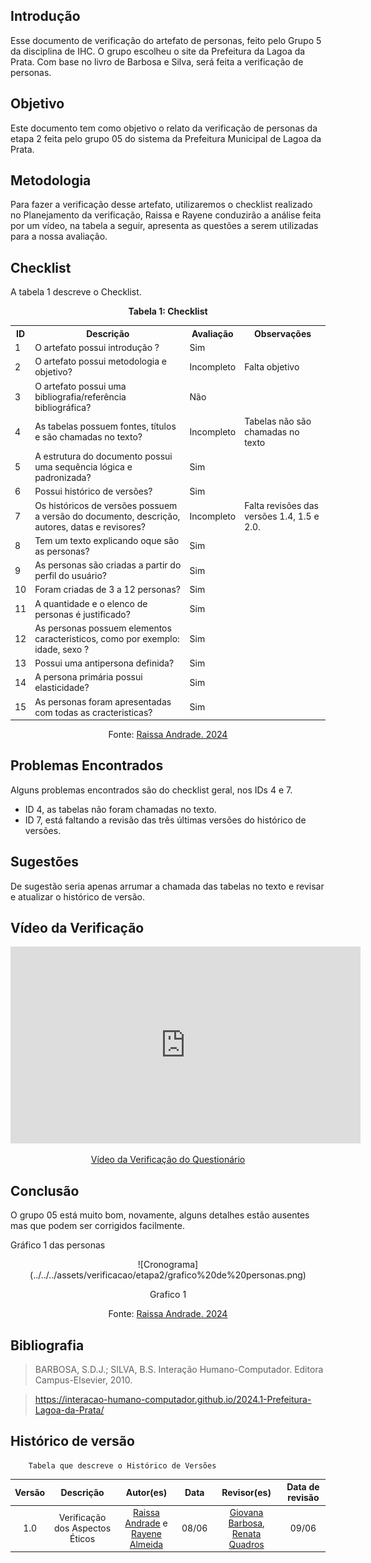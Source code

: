 ## Introdução 
Esse documento de verificação do artefato de personas, feito pelo Grupo 5 da disciplina de IHC. O grupo escolheu o site da Prefeitura da Lagoa da Prata. Com base no livro de Barbosa e Silva, será feita a verificação de personas.
## Objetivo 
Este documento tem como objetivo o relato da verificação de personas da etapa 2 feita pelo grupo 05 do sistema da Prefeitura Municipal de Lagoa da Prata.
## Metodologia 
Para fazer a verificação desse artefato, utilizaremos o checklist realizado no Planejamento da verificação, Raissa e Rayene conduzirão a análise feita por um vídeo, na tabela a seguir, apresenta as questões a serem utilizadas para a nossa avaliação.


## Checklist 

A tabela 1 descreve o Checklist.
<center>
    <p><strong>Tabela 1: Checklist</strong></p>
    <table>
        <tr>
            <th>ID</th>
            <th>Descrição</th>
            <th>Avaliação</th>
            <th>Observações</th>
        </tr>
        <tr>
            <td>1</td>
            <td>O artefato possui introdução ?</td>
            <td>Sim</td>
            <td></td>
        </tr>
        <tr>
            <td>2</td>
            <td>O artefato possui metodologia e objetivo?</td>
            <td>Incompleto</td>
            <td>Falta objetivo</td>
        </tr>
        <tr>
            <td>3</td>
            <td>O artefato possui uma bibliografia/referência bibliográfica?</td>
            <td>Não</td>
            <td></td>
        </tr>
        <tr>
            <td>4</td>
            <td>As tabelas possuem fontes, títulos e são chamadas no texto?</td>
            <td>Incompleto</td>
            <td>Tabelas não são chamadas no texto</td>
        </tr>
        <tr>
            <td>5</td>
            <td>A estrutura do documento possui uma sequência lógica e padronizada?</td>
            <td>Sim</td>
            <td></td>
        </tr>
        <tr>
            <td>6</td>
            <td>Possui histórico de versões?</td>
            <td>Sim</td>
            <td></td>
        </tr>
        <tr>
            <td>7</td>
            <td>Os históricos de versões possuem a versão do documento, descrição, autores, datas e revisores?</td>
            <td>Incompleto</td>
            <td>Falta revisões das versões 1.4, 1.5 e 2.0.</td>
        </tr>
        <tr>
            <td>8</td>
            <td>Tem um texto explicando oque são as personas?</td>
            <td>Sim</td>
            <td></td>
        </tr>
        <tr>
            <td>9</td>
            <td>As personas são criadas a partir do perfil do usuário?</td>
            <td>Sim</td>
            <td></td>
        </tr>
        <tr>
            <td>10</td>
            <td>Foram criadas de 3 a 12 personas?</td>
            <td>Sim</td>
            <td></td>
        </tr>
        <tr>
            <td>11</td>
            <td>A quantidade e o elenco de personas é justificado?</td>
            <td>Sim</td>
            <td></td>
        </tr>
        <tr>
            <td>12</td>
            <td>As personas possuem elementos caracteristicos, como por exemplo: idade, sexo ?</td>
            <td>Sim</td>
            <td></td>
        </tr>
        <tr>
            <td>13</td>
            <td>Possui uma antipersona definida?</td>
            <td>Sim</td>
            <td></td>
        </tr>
        <tr>
            <td>14</td>
            <td>A persona primária possui elasticidade?</td>
            <td>Sim</td>
            <td></td>
        </tr>
    <tr>
            <td>15</td>
            <td>As personas foram apresentadas com todas as cracteristicas?</td>
            <td>Sim</td>
            <td></td>
        </tr>
    </table>
<p>Fonte:  <a href="https://github.com/RaissaAndradeS">Raissa Andrade. 2024</a></p> 
</center>


## Problemas Encontrados

Alguns problemas encontrados são do checklist geral, nos IDs 4 e 7.
- ID 4, as tabelas não foram chamadas no texto.
- ID 7, está faltando a revisão das três últimas versões do histórico de versões.

## Sugestões 

De sugestão seria apenas arrumar a chamada das tabelas no texto e revisar e atualizar o histórico de versão.

## Vídeo da Verificação 

<p style="text-align: center">
    <iframe width="560" height="315" src="https://www.youtube.com/embed/k2PvPgstIAo " title="YouTube video player" frameborder="0" allow="accelerometer; autoplay; clipboard-write; encrypted-media; gyroscope; picture-in-picture" allowfullscreen></iframe>
</p>
<p style="text-align: center">
    <a href="https://www.youtube.com/embed/k2PvPgstIAo " target="blank">Vídeo da Verificação do Questionário </a>
</p>

## Conclusão 

O grupo 05 está muito bom, novamente, alguns detalhes estão ausentes mas que podem ser corrigidos facilmente.


Gráfico 1 das personas

<center>
![Cronograma](../../../assets/verificacao/etapa2/grafico%20de%20personas.png)
<div align="center">
<p> Grafico 1 </p>
 <center>  <p>Fonte: <a href="https://github.com/RaissaAndradeS">Raissa Andrade. 2024</a></p></center>     
</div></center>

## Bibliografia 
> BARBOSA, S.D.J.; SILVA, B.S. Interação Humano-Computador. Editora Campus-Elsevier, 2010.

>  https://interacao-humano-computador.github.io/2024.1-Prefeitura-Lagoa-da-Prata/
## Histórico de versão  
        Tabela que descreve o Histórico de Versões
|     Versão       |     Descrição      |      Autor(es)      | Data           |  Revisor(es)          |Data de revisão|
| :----------------------------------------------------------: | :-------------------------------: | :-------------------------------------------------: | :-------------------------------: |  :-------------------------------: | :-------------------------------: |
|1.0|Verificação dos Aspectos Éticos|[Raissa Andrade](https://github.com/RaissaAndradeS) e [Rayene Almeida](https://github.com/rayenealmeida)    | 08/06|    [Giovana Barbosa](https://github.com/gio221), [Renata Quadros](https://github.com/Renatinha28)  | 09/06 |

